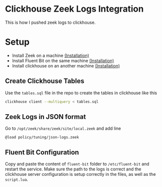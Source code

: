 
# Clickhouse Zeek Logs Integration

This is how I pushed zeek logs to clickhouse.

# Setup

- Install Zeek on a machine [(Installation)](https://software.opensuse.org//download.html?project=security:zeek&package=zeek)
- Install Fluent Bit on the same machine [(Installation)](https://docs.fluentbit.io/manual/installation/getting-started-with-fluent-bit)
- Install clickhouse on an another machine [(Installation)](https://clickhouse.com/docs/en/install)
## Create Clickhouse Tables
Use the `tables.sql` file in the repo to create the tables in clickhouse like this
```bash
clickhouse client --multiquery < tables.sql
```
## Zeek Logs in JSON format
Go to `/opt/zeek/share/zeek/site/local.zeek` and add line
```zeek
@load policy/tuning/json-logs.zeek
```
## Fluent Bit Configuration
Copy and paste the content of `fluent-bit` folder to `/etc/fluent-bit` and restart the service. Make sure the path to the logs is correct and the clickhouse server configuration is setup correctly in the files, as well as the `script.lua`.


